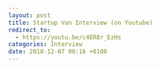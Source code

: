```yaml
---
layout: post
title: Startup Van Interview (on Youtube)
redirect_to:
  - https://youtu.be/c4ER8r_EzHs
categories: Interview
date: 2018-12-07 00:16 +0100
---
```

